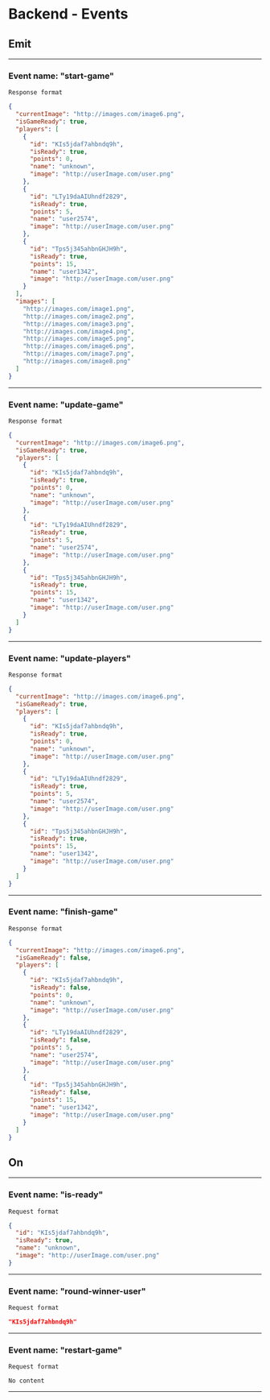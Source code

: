 # Backend - Events

## Emit

---

### Event name: "start-game"

`Response format`

```json
{
  "currentImage": "http://images.com/image6.png",
  "isGameReady": true,
  "players": [
    {
      "id": "KIs5jdaf7ahbndq9h",
      "isReady": true,
      "points": 0,
      "name": "unknown",
      "image": "http://userImage.com/user.png"
    },
    {
      "id": "LTy19daAIUhndf2829",
      "isReady": true,
      "points": 5,
      "name": "user2574",
      "image": "http://userImage.com/user.png"
    },
    {
      "id": "Tps5j345ahbnGHJH9h",
      "isReady": true,
      "points": 15,
      "name": "user1342",
      "image": "http://userImage.com/user.png"
    }
  ],
  "images": [
    "http://images.com/image1.png",
    "http://images.com/image2.png",
    "http://images.com/image3.png",
    "http://images.com/image4.png",
    "http://images.com/image5.png",
    "http://images.com/image6.png",
    "http://images.com/image7.png",
    "http://images.com/image8.png"
  ]
}
```

---

### Event name: "update-game"

`Response format`

```json
{
  "currentImage": "http://images.com/image6.png",
  "isGameReady": true,
  "players": [
    {
      "id": "KIs5jdaf7ahbndq9h",
      "isReady": true,
      "points": 0,
      "name": "unknown",
      "image": "http://userImage.com/user.png"
    },
    {
      "id": "LTy19daAIUhndf2829",
      "isReady": true,
      "points": 5,
      "name": "user2574",
      "image": "http://userImage.com/user.png"
    },
    {
      "id": "Tps5j345ahbnGHJH9h",
      "isReady": true,
      "points": 15,
      "name": "user1342",
      "image": "http://userImage.com/user.png"
    }
  ]
}
```

---

### Event name: "update-players"

`Response format`

```json
{
  "currentImage": "http://images.com/image6.png",
  "isGameReady": true,
  "players": [
    {
      "id": "KIs5jdaf7ahbndq9h",
      "isReady": true,
      "points": 0,
      "name": "unknown",
      "image": "http://userImage.com/user.png"
    },
    {
      "id": "LTy19daAIUhndf2829",
      "isReady": true,
      "points": 5,
      "name": "user2574",
      "image": "http://userImage.com/user.png"
    },
    {
      "id": "Tps5j345ahbnGHJH9h",
      "isReady": true,
      "points": 15,
      "name": "user1342",
      "image": "http://userImage.com/user.png"
    }
  ]
}
```

---

### Event name: "finish-game"

`Response format`

```json
{
  "currentImage": "http://images.com/image6.png",
  "isGameReady": false,
  "players": [
    {
      "id": "KIs5jdaf7ahbndq9h",
      "isReady": false,
      "points": 0,
      "name": "unknown",
      "image": "http://userImage.com/user.png"
    },
    {
      "id": "LTy19daAIUhndf2829",
      "isReady": false,
      "points": 5,
      "name": "user2574",
      "image": "http://userImage.com/user.png"
    },
    {
      "id": "Tps5j345ahbnGHJH9h",
      "isReady": false,
      "points": 15,
      "name": "user1342",
      "image": "http://userImage.com/user.png"
    }
  ]
}
```

## On

---

### Event name: "is-ready"

`Request format`

```json
{
  "id": "KIs5jdaf7ahbndq9h",
  "isReady": true,
  "name": "unknown",
  "image": "http://userImage.com/user.png"
}
```

---

### Event name: "round-winner-user"

`Request format`

```json
"KIs5jdaf7ahbndq9h"
```

---

### Event name: "restart-game"

`Request format`

```plaintext
No content
```

---
